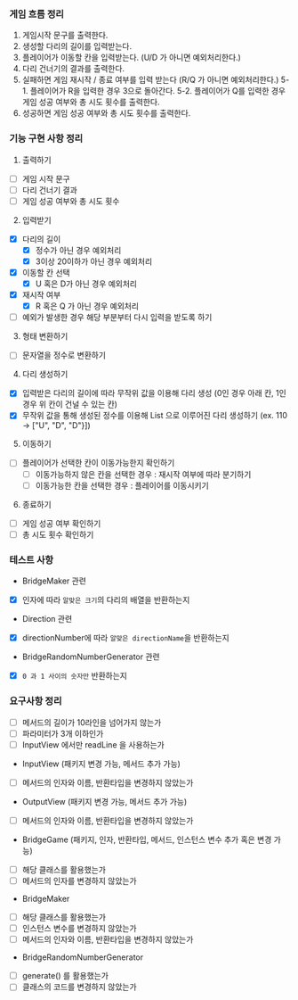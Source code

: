### 게임 흐름 정리

1. 게임시작 문구를 출력한다.
2. 생성할 다리의 길이를 입력받는다.
3. 플레이어가 이동할 칸을 입력받는다. (U/D 가 아니면 예외처리한다.)
4. 다리 건너기의 결과를 출력한다.
5. 실패하면 게임 재시작 / 종료 여부를 입력 받는다 (R/Q 가 아니면 예외처리한다.)
   5-1. 플레이어가 R을 입력한 경우 3으로 돌아간다.
   5-2. 플레이어가 Q를 입력한 경우 게임 성공 여부와 총 시도 횟수를 출력한다.
6. 성공하면 게임 성공 여부와 총 시도 횟수를 출력한다.

### 기능 구현 사항 정리

1. 출력하기

- [ ] 게임 시작 문구
- [ ] 다리 건너기 결과
- [ ] 게임 성공 여부와 총 시도 횟수

2. 입력받기

- [x] 다리의 길이
    - [x] 정수가 아닌 경우 예외처리
    - [x] 3이상 20이하가 아닌 경우 예외처리
- [x] 이동할 칸 선택
    - [x] U 혹은 D가 아닌 경우 예외처리
- [x] 재시작 여부
    - [x] R 혹은 Q 가 아닌 경우 예외처리
- [ ] 예외가 발생한 경우 해당 부분부터 다시 입력을 받도록 하기

3. 형태 변환하기

- [ ] 문자열을 정수로 변환하기

4. 다리 생성하기

- [x] 입력받은 다리의 길이에 따라 무작위 값을 이용해 다리 생성 (0인 경우 아래 칸, 1인 경우 위 칸이 건널 수 있는 칸)
- [x] 무작위 값을 통해 생성된 정수를 이용해 List<String> 으로 이루어진 다리 생성하기 (ex. 110 -> ["U", "D", "D"}])

5. 이동하기

- [ ] 플레이어가 선택한 칸이 이동가능한지 확인하기
    - [ ] 이동가능하지 않은 칸을 선택한 경우 : 재시작 여부에 따라 분기하기
    - [ ] 이동가능한 칸을 선택한 경우 : 플레이어를 이동시키기

6. 종료하기

- [ ] 게임 성공 여부 확인하기
- [ ] 총 시도 횟수 확인하기

### 테스트 사항

- BridgeMaker 관련
- [x] 인자에 따라 `알맞은 크기`의 다리의 배열을 반환하는지

- Direction 관련
- [x] directionNumber에 따라 `알맞은 directionName`을 반환하는지

- BridgeRandomNumberGenerator 관련
- [x] `0 과 1 사이의 숫자만` 반환하는지

### 요구사항 정리

- [ ] 메서드의 길이가 10라인을 넘어가지 않는가
- [ ] 파라미터가 3개 이하인가
- [ ] InputView 에서만 readLine 을 사용하는가

- InputView (패키지 변경 가능, 메서드 추가 가능)
- [ ] 메서드의 인자와 이름, 반환타입을 변경하지 않았는가

- OutputView (패키지 변경 가능, 메서드 추가 가능)
- [ ] 메서드의 인자와 이름, 반환타입을 변경하지 않았는가

- BridgeGame (패키지, 인자, 반환타입, 메서드, 인스턴스 변수 추가 혹은 변경 가능)
- [ ] 해당 클래스를 활용했는가
- [ ] 메서드의 인자를 변경하지 않았는가

- BridgeMaker
- [ ] 해당 클래스를 활용했는가
- [ ] 인스턴스 변수를 변경하지 않았는가
- [ ] 메서드의 인자와 이름, 반환타입을 변경하지 않았는가

- BridgeRandomNumberGenerator
- [ ] generate() 를 활용했는가
- [ ] 클래스의 코드를 변경하지 않았는가